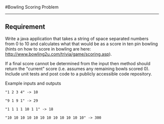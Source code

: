 #Bowling Scoring Problem

---------

## Requirement

Write a java application that takes a string of space separated numbers from 0 to 10 and calculates what that would be as a score in ten pin bowling (hints on how to score in bowling are here: http://www.bowling2u.com/trivia/game/scoring.asp).  
 
If a final score cannot be determined from the input then method should return the "current" score (i.e. assumes any remaining bowls scored 0).  
Include unit tests and post code to a publicly accessible code repository.
 
Example inputs and outputs
    
    "1 2 3 4" -> 10
    
    "9 1 9 1" -> 29
    
    "1 1 1 1 10 1 1" -> 18
    
    "10 10 10 10 10 10 10 10 10 10 10 10" -> 300

